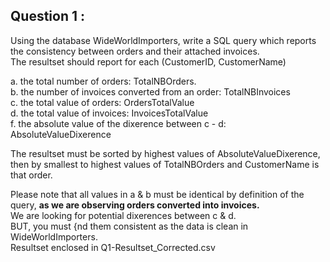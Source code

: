 ## Question 1 :
Using the database WideWorldImporters, write a SQL query which reports the consistency between orders and their attached invoices. <br />
The resultset should report for each (CustomerID, CustomerName) 

a. the total number of orders: TotalNBOrders. <br />
b. the number of invoices converted from an order: TotalNBInvoices <br />
c. the total value of orders: OrdersTotalValue <br />
d. the total value of invoices: InvoicesTotalValue <br />
f. the absolute value of the dixerence between c - d: AbsoluteValueDixerence <br />

The resultset must be sorted by highest values of AbsoluteValueDixerence, then by smallest to highest values of TotalNBOrders and CustomerName is that order. 

Please note that all values in a & b must be identical by definition of the query, **as we are observing orders converted into invoices.** <br />
We are looking for potential dixerences between c & d. <br />
BUT, you must {nd them consistent as the data is clean in WideWorldImporters. <br />
Resultset enclosed in Q1-Resultset_Corrected.csv <br />
